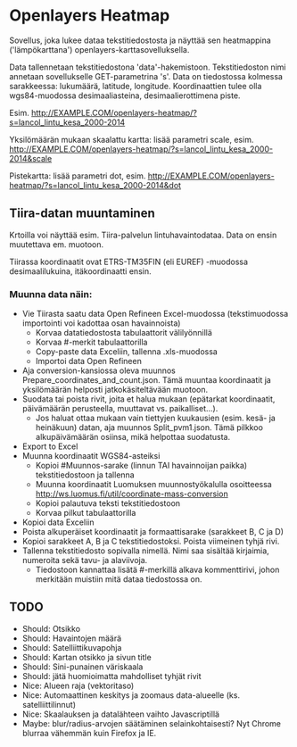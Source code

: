 # Openlayers Heatmap

Sovellus, joka lukee dataa tekstitiedostosta ja näyttää sen heatmappina ('lämpökarttana') openlayers-karttasovelluksella.

Data tallennetaan tekstitiedostona 'data'-hakemistoon. Tekstitiedoston nimi annetaan sovellukselle GET-parametrina 's'. Data on tiedostossa kolmessa sarakkeessa: lukumäärä, latitude, longitude. Koordinaattien tulee olla wgs84-muodossa desimaaliasteina, desimaalierottimena piste.

Esim.
	http://EXAMPLE.COM/openlayers-heatmap/?s=lancol_lintu_kesa_2000-2014

Yksilömäärän mukaan skaalattu kartta: lisää parametri scale, esim. 
	http://EXAMPLE.COM/openlayers-heatmap/?s=lancol_lintu_kesa_2000-2014&scale

Pistekartta: lisää parametri dot, esim. 
	http://EXAMPLE.COM/openlayers-heatmap/?s=lancol_lintu_kesa_2000-2014&dot


## Tiira-datan muuntaminen

Krtoilla voi näyttää esim. Tiira-palvelun lintuhavaintodataa. Data on ensin muutettava em. muotoon.

Tiirassa koordinaatit ovat ETRS-TM35FIN (eli EUREF) -muodossa desimaalilukuina, itäkoordinaatti ensin.

### Muunna data näin:

- Vie Tiirasta saatu data Open Refineen Excel-muodossa (tekstimuodossa importointi voi kadottaa osan havainnoista)
	- Korvaa datatiedostosta tabulaattorit välilyönnillä
	- Korvaa #-merkit tabulaattorilla
	- Copy-paste data Exceliin, tallenna .xls-muodossa
	- Importoi data Open Refineen
- Aja conversion-kansiossa oleva muunnos Prepare_coordinates_and_count.json. Tämä muuntaa koordinaatit ja yksilömäärän helposti jatkokäsiteltävään muotoon.
- Suodata tai poista rivit, joita et halua mukaan (epätarkat koordinaatit, päivämäärän perusteella, muuttavat vs. paikalliset...).
	- Jos haluat ottaa mukaan vain tiettyjen kuukausien (esim. kesä- ja heinäkuun) datan, aja muunnos Split_pvm1.json. Tämä pilkkoo alkupäivämäärän osiinsa, mikä helpottaa suodatusta.
- Export to Excel
- Muunna koordinaatit WGS84-asteiksi
	- Kopioi #Muunnos-sarake (linnun TAI havainnoijan paikka) tekstitiedostoon ja tallenna
	- Muunna koordinaatit Luomuksen muunnostyökalulla osoitteessa http://ws.luomus.fi/util/coordinate-mass-conversion
	- Kopioi palautuva teksti tekstitiedostoon
	- Korvaa pilkut tabulaattorilla
- Kopioi data Exceliin
- Poista alkuperäiset koordinaatit ja formaattisarake (sarakkeet B, C ja D)
- Kopioi sarakkeet A, B ja C tekstitiedostoksi. Poista viimeinen tyhjä rivi. 
- Tallenna tekstitiedosto sopivalla nimellä. Nimi saa sisältää kirjaimia, numeroita sekä tavu- ja alaviivoja.
	- Tiedostoon kannattaa lisätä #-merkillä alkava kommenttirivi, johon merkitään muistiin mitä dataa tiedostossa on.

## TODO

* Should: Otsikko
* Should: Havaintojen määrä
* Should: Satelliittikuvapohja
* Should: Kartan otsikko ja sivun title
* Should: Sini-punainen väriskaala
* Should: jätä huomioimatta mahdolliset tyhjät rivit
* Nice: Alueen raja (vektoritaso)
* Nice: Automaattinen keskitys ja zoomaus data-alueelle (ks. satelliittilinnut)
* Nice: Skaalauksen ja datalähteen vaihto Javascriptillä
* Maybe: blur/radius-arvojen säätäminen selainkohtaisesti? Nyt Chrome blurraa vähemmän kuin Firefox ja IE.
